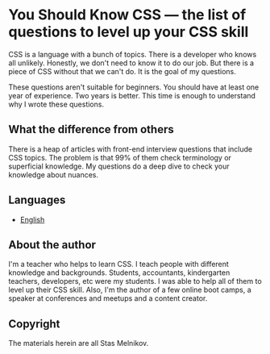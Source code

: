 # You Should Know CSS — the list of questions to level up your CSS skill
CSS is a language with a bunch of topics. There is a developer who knows all unlikely. Honestly, we don't need to know it to do our job. But there is a piece of CSS without that we can't do. It is the goal of my questions.

These questions aren't suitable for beginners. You should have at least one year of experience. Two years is better. This time is enough to understand why I wrote these questions. 

## What the difference from others
There is a heap of articles with front-end interview questions that include CSS topics. The problem is that 99% of them check terminology or superficial knowledge. My questions do a deep dive to check your knowledge about nuances. 

## Languages
* [English](https://github.com/melnik909/you-should-know-css/blob/main/en.md)

## About the author
I'm a teacher who helps to learn CSS. I teach people with different knowledge and backgrounds. Students, accountants, kindergarten teachers, developers, etc were my students. I was able to help all of them to level up their CSS skill. Also, I'm the author of a few online boot camps, a speaker at conferences and meetups and a content creator.

## Copyright
The materials herein are all Stas Melnikov.
